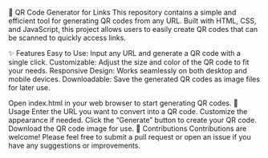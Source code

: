 📱 QR Code Generator for Links
This repository contains a simple and efficient tool for generating QR codes from any URL. Built with HTML, CSS, and JavaScript, this project allows users to easily create QR codes that can be scanned to quickly access links.

✨ Features
Easy to Use: Input any URL and generate a QR code with a single click.
Customizable: Adjust the size and color of the QR code to fit your needs.
Responsive Design: Works seamlessly on both desktop and mobile devices.
Downloadable: Save the generated QR codes as image files for later use.


Open index.html in your web browser to start generating QR codes.
🚀 Usage
Enter the URL you want to convert into a QR code.
Customize the appearance if needed.
Click the “Generate” button to create your QR code.
Download the QR code image for use.
🤝 Contributions
Contributions are welcome! Please feel free to submit a pull request or open an issue if you have any suggestions or improvements.
